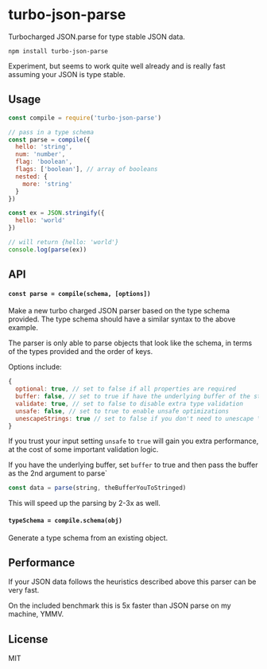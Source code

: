 # turbo-json-parse

Turbocharged JSON.parse for type stable JSON data.

```
npm install turbo-json-parse
```

Experiment, but seems to work quite well already
and is really fast assuming your JSON is type stable.

## Usage

``` js
const compile = require('turbo-json-parse')

// pass in a type schema
const parse = compile({
  hello: 'string',
  num: 'number',
  flag: 'boolean',
  flags: ['boolean'], // array of booleans
  nested: {
    more: 'string'
  }
})

const ex = JSON.stringify({
  hello: 'world'
})

// will return {hello: 'world'}
console.log(parse(ex))
```

## API

#### `const parse = compile(schema, [options])`

Make a new turbo charged JSON parser based on the type schema provided.
The type schema should have a similar syntax to the above example.

The parser is only able to parse objects that look like the schema,
in terms of the types provided and the order of keys.

Options include:

```js
{
  optional: true, // set to false if all properties are required
  buffer: false, // set to true if have the underlying buffer of the string you wanna parse
  validate: true, // set to false to disable extra type validation
  unsafe: false, // set to true to enable unsafe optimizations
  unescapeStrings: true // set to false if you don't need to unescape \ chars
}
```

If you trust your input setting `unsafe` to `true` will gain you extra performance, at the cost of some important validation logic.

If you have the underlying buffer, set `buffer` to true and then pass the buffer as the 2nd argument to parse`

```js
const data = parse(string, theBufferYouToStringed)
```

This will speed up the parsing by 2-3x as well.

#### `typeSchema = compile.schema(obj)`

Generate a type schema from an existing object.

## Performance

If your JSON data follows the heuristics described above this parser can be very fast.

On the included benchmark this is 5x faster than JSON parse on my machine, YMMV.

## License

MIT
